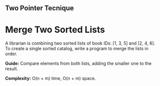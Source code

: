## Two Pointer Tecnique

# Merge Two Sorted Lists

A librarian is combining two sorted lists of book IDs: [1, 3, 5] and [2, 4, 6]. To create a single sorted catalog, write a program to merge the lists in order. 

**Guide:** Compare elements from both lists, adding the smaller one to the result. 

**Complexity:** O(n + m) time, O(n + m) space.
